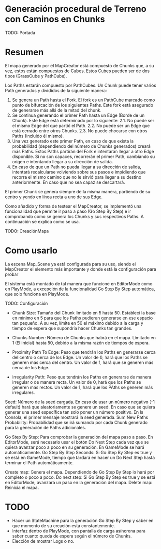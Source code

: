 # Generación procedural de Terreno con Caminos en Chunks

TODO: Portada
<img src="">

# Resumen

El mapa generado por el MapCreator está compuesto de Chunks que, a su vez, estos están compuestos de Cubes. Estos Cubes pueden ser de dos tipos (GrassCube y PathCube). 

Los Paths estarán compuesto por PathCubes. Un Chunk puede tener varios Path generados y divididos de la siguiente manera:

1. Se genera un Path hasta el Fork. El fork es un PathCube marcado como punto de bifurcación de los siguientes Paths. Este fork está asegurado de generarse más allá de la mitad del chunk.
2. Se continua generando el primer Path hasta un Edge (Borde de un Chunk). Este Edge está determinado por lo siguiente:
	2.1. No puede ser el mismo Edge del que partió el Path.
	2.2. No puede ser un Edge que está cerrado entre otros Chunks.
	2.3. No puede chocarse con otros Paths (Incluido él mismo).
3. Una vez generado este primer Path, en caso de que exista la probabilidad (dependiendo del número de Chunks generados) creará más Paths. Estos Paths partirán del Fork e intentarán llegar a otro Edge disponible. Si no son capaces, recorrerán el primer Path, cambiando su origen e intentando llegar a su dirección de salida.
4. En caso de que un Path no pueda llegar a su dirección de salida, intentará recalcularse volviendo sobre sus pasos e impidiendo que recorra el mismo camino que no le sirvió para llegar a su destino anteriormente. En caso que no sea capaz se descartará.

El primer Chunk se genera siempre de la misma manera, partiendo de su centro y yendo en línea recta a uno de sus Edge.

Como añadido y forma de testear el MapCreator, se implementó una funcionalidad que permite ir paso a paso (Go Step By Step) e ir comprobando como se genera los Chunks y sus respectivos Paths. A continuación se explica como se usa.

TODO: CreaciónMapa
<img src="">

# Como usarlo

La escena Map_Scene ya está configurada para su uso, siendo el MapCreator el elemento más importante y donde está la configuración para probar

El sistema está montado de tal manera que funcione en EditorMode como en PlayMode, a excepción de la funcionalidad Go Step By Step automática, que solo funciona en PlayMode.

TODO: Configuración
<img src="">

- Chunk Size: Tamaño del Chunk limitado en 5 hasta 50. Establecí la base en mínimo en 5 para que los Paths pudieran generarse en ese espacio tan pequeño. A su vez, límite en 50 el máximo debido a la carga y tiempo de espera que supondría hacer Chunks tan grandes.
- Chunks Number: Número de Chunks que habrá en el mapa. Límitado en 1 (El inicial) hasta 50, debido a la misma razón de tiempos de espera.

- Proximity Path To Edge: Peso que tendrán los Paths en generarse cerca del centro o cerca de los Edge. Un valor de 0, hará que los Paths se generen más cerca del centro. Un valor de 1, hará que se generen más cerca de los Edge.
- Irregularity Path: Peso que tendrán los Paths en generarse de manera irregular o de manera recta. Un valor de 0, hará que los Paths se generen más rectos. Un valor de 1, hará que los PAths se generen más irregulares.

Seed: Número de la seed cargada. En caso de usar un número negativo (-1 default) hará que aleatoriamente se genere un seed. En caso que se quiera generar una seed específica tan solo poner un número positivo. En la Consola, el primer mensaje mostrará la seed generada.
Sum New Paths Probability: Probabilidad que se irá sumando por cada Chunk generado para la generación de Paths adicionales.

Go Step By Step: Para comprobar la generación del mapa paso a paso. En EditorMode, será necesario usar el botón Do Next Step cada vez que se quiera avanzar poco a poco en su generación. En GameMode se hará automáticamente.
Go Step By Step Seconds: Si Go Step By Step es true y se está en GameMode, tiempo que tardará en hacer un Do Next Step hasta terminar el Path automáticamente.

Create map: Genera el mapa. Dependiendo de Go Step By Step lo hará por completo o poco a poco.
Do next step: Si Go Step By Step es true y se está en EditorMode, avanzará un paso en la generación del mapa.
Delete map: Reinicia el mapa.

# TODO

- Hacer un StateMachine para la generación Go Step By Step y saber en que momento de su creación está constantemente.
- Interfaz dentro de PlayMode, con pantalla de carga asíncrona para saber cuanto queda de espera según el número de Chunks.
- Elección de mostrar Logs o no.